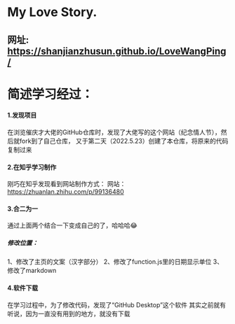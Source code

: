 # My Love Story.
## 网址: https://shanjianzhusun.github.io/LoveWangPing/




# 简述学习经过：
#### 1.发现项目
在浏览催庆才大佬的GitHub仓库时，发现了大佬写的这个网站（纪念情人节），然后就fork到了自己仓库，
又于第二天（2022.5.23）创建了本仓库，将原来的代码复制过来
#### 2.在知乎学习制作
刚巧在知乎发现看到网站制作方式：
网站：https://zhuanlan.zhihu.com/p/99136480
#### 3.合二为一
通过上面两个结合一下变成自己的了，哈哈哈😂
##### 修改位置：
1、修改了主页的文案（汉字部分）
2、修改了function.js里的日期显示单位
3、修改了markdown

#### 4.软件下载
在学习过程中，为了修改代码，发现了“GitHub Desktop”这个软件
其实之前就有听说，因为一直没有用到的地方，就没有下载
